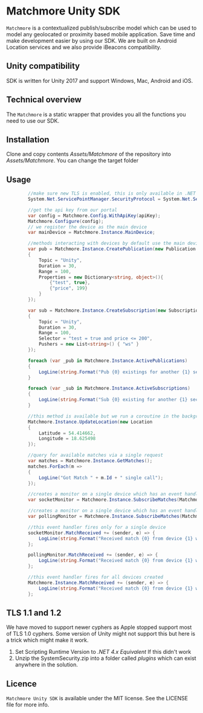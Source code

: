 # Matchmore Unity SDK

`Matchmore` is a contextualized publish/subscribe model which can be used to model any geolocated or proximity based mobile application. Save time and make development easier by using our SDK. We are built on Android Location services and we also provide iBeacons compatibility.

## Unity compatibility

SDK is written for Unity 2017 and support Windows, Mac, Android and iOS.

## Technical overview

The `Matchmore` is a static wrapper that provides you all the functions you need to use our SDK.

## Installation

Clone and copy contents *Assets/Matchmore* of the repository into *Assets/Matchmore*. You can change the target folder

## Usage


```csharp
        //make sure new TLS is enabled, this is only available in .NET 4.x Equivalent
        System.Net.ServicePointManager.SecurityProtocol = System.Net.SecurityProtocolType.Tls12 | System.Net.SecurityProtocolType.Tls11;

        //get the api key from our portal
        var config = Matchmore.Config.WithApiKey(apiKey);
        Matchmore.Configure(config);
	    // we register the device as the main device
        var mainDevice = Matchmore.Instance.MainDevice;

        //methods interacting with devices by default use the main device, but there are overloads to provide other devices
        var pub = Matchmore.Instance.CreatePublication(new Publication
        {
            Topic = "Unity",
            Duration = 30,
            Range = 100,
            Properties = new Dictionary<string, object>(){
                {"test", true},
                {"price", 199}
            }
        });

        var sub = Matchmore.Instance.CreateSubscription(new Subscription
        {
            Topic = "Unity",
            Duration = 30,
            Range = 100,
            Selector = "test = true and price <= 200",
            Pushers = new List<string>() { "ws" }
        });

        foreach (var _pub in Matchmore.Instance.ActivePublications)
        {
            LogLine(string.Format("Pub {0} existings for another {1} seconds", _pub.Id, _pub.SecondsRemaining()));
        }

        foreach (var _sub in Matchmore.Instance.ActiveSubscriptions)
        {
            LogLine(string.Format("Sub {0} existing for another {1} seconds", _sub.Id, _sub.SecondsRemaining()));
        }

        //this method is available but we run a coroutine in the background which starts the unity location service and runs this call every time the location was changed
        Matchmore.Instance.UpdateLocation(new Location
        {
            Latitude = 54.414662,
            Longitude = 18.625498
        });

        //query for available matches via a single request
        var matches = Matchmore.Instance.GetMatches();
        matches.ForEach(m =>
        {
            LogLine("Got Match " + m.Id + " single call");
        });

        //creates a monitor on a single device which has an event handler(by default the main one)
        var socketMonitor = Matchmore.Instance.SubscribeMatches(Matchmore.MatchChannel.Websocket);

        //creates a monitor on a single device which has an event handler(by default the main one)
        var pollingMonitor = Matchmore.Instance.SubscribeMatches(Matchmore.MatchChannel.Polling);

        //this event handler fires only for a single device
        socketMonitor.MatchReceived += (sender, e) => {
            LogLine(string.Format("Received match {0} from device {1} with channel {2} directly from monitor", e.Matches[0].Id, e.Device.Id, e.Channel));
        };

        pollingMonitor.MatchReceived += (sender, e) => {
            LogLine(string.Format("Received match {0} from device {1} with channel {2} directly from monitor", e.Matches[0].Id, e.Device.Id, e.Channel));
        };

        //this event handler fires for all devices created
        Matchmore.Instance.MatchReceived += (sender, e) => {
            LogLine(string.Format("Received match {0} from device {1} with channel {2}", e.Matches[0].Id, e.Device.Id, e.Channel));
        };

```

## TLS 1.1 and 1.2

We have moved to support newer cyphers as Apple stopped support most of TLS 1.0 cyphers. Some version of Unity might not support this but here is a trick which might make it work.

1. Set Scripting Runtime Version to *.NET 4.x Equivalent*
If this didn't work
2. Unzip the SystemSecurity.zip into a folder called *plugins* which can exist anywhere in the solution.



## Licence

`Matchmore Unity SDK` is available under the MIT license. See the LICENSE file for more info.